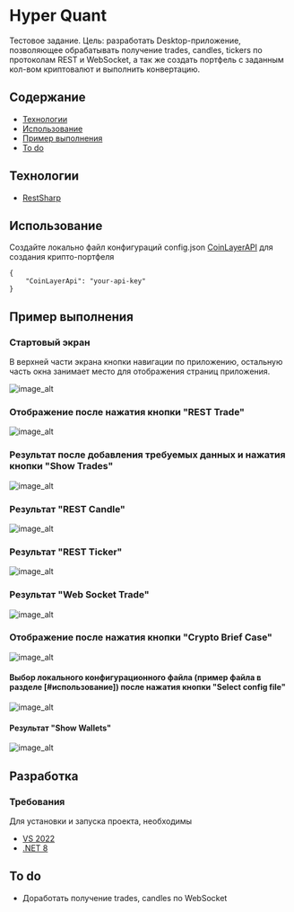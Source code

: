 # Hyper Quant
Тестовое задание. Цель: разработать Desktop-приложение, позволяющее обрабатывать получение trades, candles, tickers по протоколам REST и WebSocket, а так же создать портфель с заданным кол-вом криптовалют и выполнить конвертацию.

## Содержание
- [Технологии](#технологии)
- [Использование](#использование)
- [Пример выполнения](#пример-выполнения)
- [To do](#to-do)

## Технологии
- [RestSharp](https://restsharp.dev/)

## Использование

Создайте локально файл конфигураций config.json [CoinLayerAPI](https://coinlayer.com/thank-you-free-api) для создания крипто-портфеля
```
{
    "CoinLayerApi": "your-api-key"
}
```

## Пример выполнения

### Стартовый экран

В верхней части экрана кнопки навигации по приложению, остальную часть окна занимает место для отображения страниц приложения.

![image_alt](https://github.com/AshRaven521/HyperQuant/blob/d58105907a5be366ca70b2bb3c96680af2d59f2f/screenshots/start_screen.jpg)

### Отображение после нажатия кнопки "REST Trade"

![image_alt](https://github.com/AshRaven521/HyperQuant/blob/d58105907a5be366ca70b2bb3c96680af2d59f2f/screenshots/rest_trade_button.jpg)

### Результат после добавления требуемых данных и нажатия кнопки "Show Trades"

![image_alt](https://github.com/AshRaven521/HyperQuant/blob/d58105907a5be366ca70b2bb3c96680af2d59f2f/screenshots/rest_trade_result.jpg)

### Результат "REST Candle"

![image_alt](https://github.com/AshRaven521/HyperQuant/blob/d58105907a5be366ca70b2bb3c96680af2d59f2f/screenshots/rest_candles_result.jpg)

### Результат "REST Ticker"

![image_alt](https://github.com/AshRaven521/HyperQuant/blob/d58105907a5be366ca70b2bb3c96680af2d59f2f/screenshots/rest_ticker_result.jpg)

### Результат "Web Socket Trade"

![image_alt](https://github.com/AshRaven521/HyperQuant/blob/d58105907a5be366ca70b2bb3c96680af2d59f2f/screenshots/web_socket_trades.jpg)

### Отображение после нажатия кнопки "Crypto Brief Case"

![image_alt](https://github.com/AshRaven521/HyperQuant/blob/d58105907a5be366ca70b2bb3c96680af2d59f2f/screenshots/crypto_brief_button.jpg)

#### Выбор локального конфигурационного файла (пример файла в разделе [#использование]) после нажатия кнопки "Select config file"

![image_alt](https://github.com/AshRaven521/HyperQuant/blob/d58105907a5be366ca70b2bb3c96680af2d59f2f/screenshots/select_config_button.jpg)

#### Результат "Show Wallets"

![image_alt](https://github.com/AshRaven521/HyperQuant/blob/d58105907a5be366ca70b2bb3c96680af2d59f2f/screenshots/show_wallet_button.jpg)

## Разработка

### Требования
Для установки и запуска проекта, необходимы 
- [VS 2022](https://visualstudio.microsoft.com/ru/vs/)
- [.NET 8](https://dotnet.microsoft.com/en-us/download/dotnet/8.0)



## To do
- Доработать получение trades, candles по WebSocket 

 

